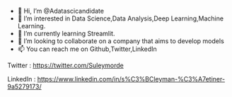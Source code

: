 - 👋 Hi, I’m @Adatascicandidate
- 👀 I’m interested in Data Science,Data Analysis,Deep Learning,Machine Learning.
- 🌱 I’m currently learning Streamlit.
- 💞️ I’m looking to collaborate on a company that aims to develop models
- 📫 You can reach me on Github,Twitter,LinkedIn

Twitter : https://twitter.com/Suleymorde


LinkedIn : https://www.linkedin.com/in/s%C3%BCleyman-%C3%A7etiner-9a5279173/

<!---
Mordekaiser11/Mordekaiser11 is a ✨ special ✨ repository because its `README.md` (this file) appears on your GitHub profile.
You can click the Preview link to take a look at your changes.
--->
